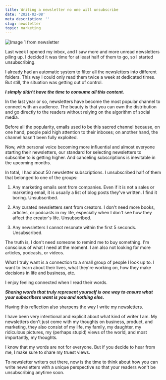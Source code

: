 ```yaml
---
title: Writing a newsletter no one will unsubscribe
date: '2021-02-08'
meta_description: ''
slug: newsletter
topic: marketing
---
```

<img src="/images/blog/newsletter-1.jpeg" alt="Image 1 from newsletter" class="cover-image" />


Last week I opened my inbox, and I saw more and more unread newsletters piling up. I decided it was time for at least half of them to go, so I started unsubscribing.

I already had an automatic system to filter all the newsletters into different folders. This way I could only read them twice a week at dedicated times. But still, the situation was getting out of control.

***I simply didn't have the time to consume all this content.***

In the last year or so, newsletters have become the most popular channel to connect with an audience. The beauty is that you can own the distribution and go directly to the readers without relying on the algorithm of social media.

Before all the popularity, emails used to be this sacred channel because, on one hand, people paid high attention to their inboxes; on another hand, the channel hasn't been fully exploited.

Now, with personal voice becoming more influential and almost everyone starting their newsletters, our standard for selecting newsletters to subscribe to is getting higher. And canceling subscriptions is inevitable in the upcoming months.

In total, I had about 50 newsletter subscriptions. I unsubscribed half of them that belonged to one of the groups:

1. Any marketing emails sent from companies. Even if it is not a sales or marketing email, it is usually a list of blog posts they've written. I find it boring. Unsubscribed.

2. Any curated newsletters sent from creators. I don't need more books, articles, or podcasts in my life, especially when I don't see how they affect the creator's life. Unsubscribed.

3. Any newsletters I cannot resonate within the first 5 seconds. Unsubscribed.

The truth is, I don't need someone to remind me to buy something. I'm conscious of what I need at the moment. I am also not looking for more articles, podcasts, or videos.

What I truly want is a connection to a small group of people I look up to. I want to learn about their lives, what they're working on, how they make decisions in life and business, etc.

I enjoy feeling connected when I read their words.

***Sharing words that truly represent yourself is one way to ensure what your subscribers want is you and nothing else.***

Having this reflection also sharpens the way I write <a href="https://www.smallschool.is/newsletter">my newsletters</a>. 

I have been very intentional and explicit about what kind of writer I am. My newsletters don't just come with my thoughts on business, product, and marketing, they also consist of my life, my family, my daughter, my ridiculous pictures,  my (perhaps stupid) views of the world, and most importantly, my thoughts. 

I know that my words are not for everyone. But if you decide to hear from me, I make sure to share my truest views.

To newsletter writers out there, now is the time to think about how you can write newsletters with a unique perspective so that your readers won't be unsubscribing anytime soon.
